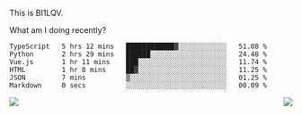 This is BI1LQV.

What am I doing recently?

<!--START_SECTION:waka-->

```text
TypeScript   5 hrs 12 mins   ████████████▓░░░░░░░░░░░░   51.08 %
Python       2 hrs 29 mins   ██████░░░░░░░░░░░░░░░░░░░   24.48 %
Vue.js       1 hr 11 mins    ███░░░░░░░░░░░░░░░░░░░░░░   11.74 %
HTML         1 hr 8 mins     ██▓░░░░░░░░░░░░░░░░░░░░░░   11.25 %
JSON         7 mins          ▒░░░░░░░░░░░░░░░░░░░░░░░░   01.25 %
Markdown     0 secs          ░░░░░░░░░░░░░░░░░░░░░░░░░   00.09 %
```

<!--END_SECTION:waka-->
<img align="right" src="https://github-readme-stats.vercel.app/api?username=bi1lqv&show_icons=true&count_private=true">

<img src="https://metrics.lecoq.io/bi1lqv?template=classic&base.activity=0&base.community=0&base.repositories=0&base.metadata=0&isocalendar=1&base=header%2C%20activity%2C%20community%2C%20repositories%2C%20metadata&base.indepth=false&base.hireable=false&isocalendar=false&isocalendar.duration=full-year&config.timezone=Asia%2FShanghai">
